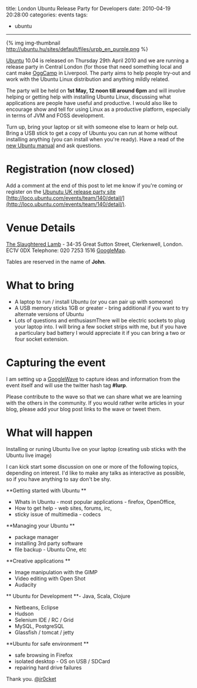 title: London Ubuntu Release Party for Developers
date: 2010-04-19 20:28:00
categories: events
tags: 
- ubuntu
---

{% img img-thumbnail http://ubuntu.hu/sites/default/files/urpb_en_purple.png %} 

[Ubuntu](http://www.ubuntu.com) 10.04 is released on Thursday 29th April 2010 and we are running a release party in Central London (for those that need something local and cant make [OggCamp](http://oggcamp.org/) in Liverpool.  The party aims to help people try-out and work with the Ubuntu Linux distribution and anything mildly related.

<!-- more -->

The party will be held on **1st May, 12 noon till around 6pm** and will involve helping or getting help with installing Ubuntu Linux, discussing what applications are people have useful and productive. I would also like to encourage show and tell for using Linux as a productive platform, especially in terms of JVM and FOSS development.

Turn up, bring your laptop or sit with someone else to learn or help out.  Bring a USB stick to get a copy of Ubuntu you can run at home without installing anything (you can install when you're ready). Have a read of the [new Ubuntu manual](http://ubuntu-manual.org/) and ask questions.

# Registration (now closed)

Add a comment at the end of this post to let me know if you're coming or register on the [Ubunutu UK release party site](http://loco.ubuntu.com/events/team/140/detail/) [http://loco.ubuntu.com/events/team/140/detail/](http://loco.ubuntu.com/events/team/140/detail/).

# Venue Details
[The Slaughtered Lamb](http://www.theslaughteredlambpub.com/) - 34-35 Great Sutton Street, Clerkenwell, London. EC1V 0DX Telephone: 020 7253 1516 
[GoogleMap](http://maps.google.co.uk/maps?oe=utf-8&amp;client=firefox-a&amp;ie=UTF8&amp;q=the+slaughtered+lamb+clerkenwell&amp;fb=1&amp;gl=uk&amp;hq=the+slaughtered+lamb&amp;hnear=clerkenwell&amp;cid=0,0,1276525166007694711&amp;ei=bbHWS4aGB5r60wSc0LX7Bw&amp;ved=0CAcQnwIwAA&amp;ll=51.523311,-0.10143&amp;spn=0.009279,0.018733&amp;z=16&amp;iwloc=A).  

Tables are reserved in the name of **John**.

# What to bring

*   A laptop to run / install Ubuntu (or you can pair up with someone) 
*   A USB memory sticks 1GB or greater - bring additional if you want to try alternate versions of Ubuntu 
*   Lots of questions and enthusiasmThere will be electric sockets to plug your laptop into.  I will bring a few socket strips with me, but if you have a particulary bad battery I would appreciate it if you can bring a two or four socket extension.

# Capturing the event
I am setting up a [GoogleWave](https://wave.google.com/wave/?pli=1#restored:wave:googlewave.com%21w%252BagAKLQRmA)  to capture ideas and information from the event itself and will use  the twitter hash tag **#lurp**.

Please contribute to the wave so that we can share what we are learning with the others in the community.  If you would rather write articles in your blog, please add your blog post links to the wave or tweet them.

# What will happen
Installing or runing Ubuntu live on your laptop (creating usb sticks with the Ubuntu live image)

I can kick start some discussion on one or more of the following topics, depending on interest.  I'd like to make any talks as interactive as possible, so if you have anything to say don't be shy.

**Getting started with Ubuntu **
- Whats in Ubuntu - most popular  applications - firefox, OpenOffice,  
- How to get help - web sites,  forums, irc, 
- sticky issue of multimedia - codecs

**Managing  your Ubuntu  **
- package manager 
- installing 3rd party software 
-  file backup - Ubuntu One, etc

**Creative applications **
- Image manipulation with the GIMP  
- Video editing with Open Shot 
- Audacity

** Ubuntu for Development **- Java,  Scala, Clojure 
- Netbeans, Eclipse 
- Hudson 
- Selenium IDE /  RC / Grid 
- MySQL, PostgreSQL 
- Glassfish / tomcat / jetty

**Ubuntu for safe environment **
- safe browsing in Firefox 
-  isolated desktop - OS on USB / SDCard
- repairing hard drive failures

Thank you.
[@jr0cket](https://twitter.com/jr0cket)
